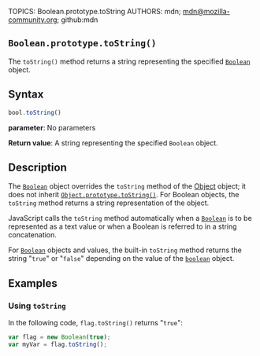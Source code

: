 TOPICS: Boolean.prototype.toString
AUTHORS: mdn; mdn@mozilla-community.org; github:mdn

## `Boolean.prototype.toString()`

The `toString()` method returns a string representing the specified [`Boolean`](/en/webfrontend/Boolean_Object)
object.

## Syntax

```javascript
bool.toString()
```

**parameter**: No parameters

**Return value**: A string representing the specified `Boolean` object.

## Description

The [`Boolean`](/en/webfrontend/Boolean_Object) object overrides the `toString` method of the
[Object](/en/webfrontend/Object) object; it does not inherit [`Object.prototype.toString()`](/en/webfrontend/Object.prototype.toString).
For Boolean objects, the `toString` method returns a string representation of the object.

JavaScript calls the `toString` method automatically when a [`Boolean`](/en/webfrontend/Boolean_Object)
is to be represented as a text value or when a Boolean is referred to in a string concatenation.

For [`Boolean`](/en/webfrontend/Boolean_Object) objects and values, the built-in `toString` method
returns the string "`true`" or "`false`" depending on the value of the
[`boolean`](/en/webfrontend/Boolean_Object) object.

## Examples

### Using `toString`

In the following code, `flag.toString()` returns "`true`":

```javascript
var flag = new Boolean(true);
var myVar = flag.toString();
```
